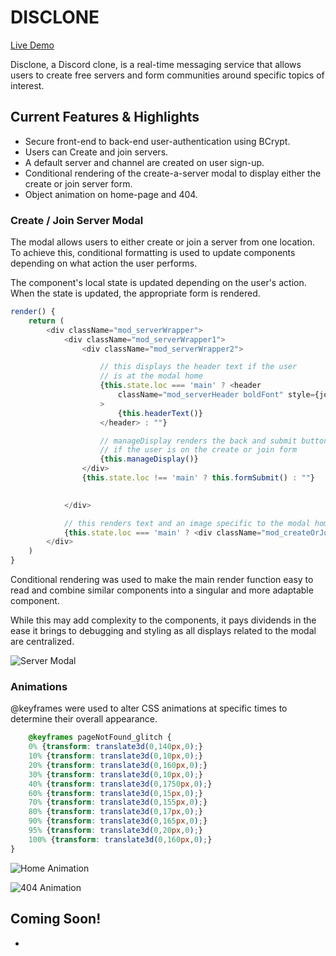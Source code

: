 # DISCLONE

[Live Demo](https://disclone-rf.herokuapp.com/#/)

Disclone, a Discord clone, is a real-time messaging service that allows users to create free servers and form communities around specific topics of interest.

## Current Features & Highlights

* Secure front-end to back-end user-authentication using BCrypt.
* Users can Create and join servers.
* A default server and channel are created on user sign-up.
* Conditional rendering of the create-a-server modal to display either the create or join server form.
* Object animation on home-page and 404.

### Create / Join Server Modal

The modal allows users to either create or join a server from one location. To achieve this, conditional formatting is used to update components depending on what action the user performs.

The component's local state is updated depending on the user's action. When the state is updated, the appropriate form is rendered.

```javascript
render() {
    return (
        <div className="mod_serverWrapper">
            <div className="mod_serverWrapper1">
                <div className="mod_serverWrapper2">

                    // this displays the header text if the user
                    // is at the modal home
                    {this.state.loc === 'main' ? <header 
                        className="mod_serverHeader boldFont" style={joinColor}
                    >
                        {this.headerText()}
                    </header> : ""}

                    // manageDisplay renders the back and submit buttons
                    // if the user is on the create or join form
                    {this.manageDisplay()}
                </div>
                {this.state.loc !== 'main' ? this.formSubmit() : ""}

                
            </div>

            // this renders text and an image specific to the modal home
            {this.state.loc === 'main' ? <div className="mod_createOrJoin medFont">or</div> : ""}
        </div>
    )
}
```

Conditional rendering was used to make the main render function easy to read and combine similar components into a singular and more adaptable component.

While this may add complexity to the components, it pays dividends in the ease it brings to debugging and styling as all displays related to the modal are centralized.

![Server Modal](https://media.giphy.com/media/63JznjgzG6hOdVaH1H/giphy.gif)


### Animations

@keyframes were used to alter CSS animations at specific times to determine their overall appearance.

```scss
    @keyframes pageNotFound_glitch {
    0% {transform: translate3d(0,140px,0);}
    10% {transform: translate3d(0,10px,0);}
    20% {transform: translate3d(0,160px,0);}
    30% {transform: translate3d(0,10px,0);}
    40% {transform: translate3d(0,1750px,0);}
    60% {transform: translate3d(0,15px,0);}
    70% {transform: translate3d(0,155px,0);}
    80% {transform: translate3d(0,17px,0);}
    90% {transform: translate3d(0,165px,0);}
    95% {transform: translate3d(0,20px,0);}
    100% {transform: translate3d(0,160px,0);}
}
```

![Home Animation](https://media.giphy.com/media/csRkbW4mbZ1Lr2d3Kf/giphy.gif)

![404 Animation](https://media.giphy.com/media/2ALbghihz1xVME3bR2/giphy.gif)

## Coming Soon!

*